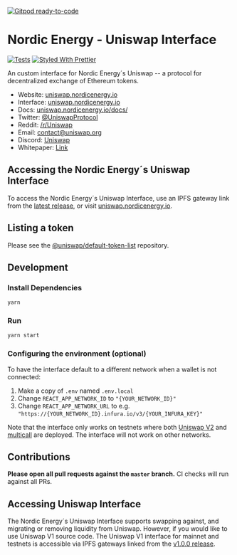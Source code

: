 [![Gitpod ready-to-code](https://img.shields.io/badge/Gitpod-ready--to--code-blue?logo=gitpod)](https://gitpod.io/#https://github.com/nordicenergy/uniswap-interface)

# Nordic Energy - Uniswap Interface

[![Tests](https://github.com/nordicenergy/uniswap-interface/workflows/Tests/badge.svg)](https://github.com/nordicenergy/uniswap-interface/actions?query=workflow%3ATests)
[![Styled With Prettier](https://img.shields.io/badge/code_style-prettier-ff69b4.svg)](https://prettier.io/)

An custom interface for Nordic Energy´s Uniswap -- a protocol for decentralized exchange of Ethereum tokens.

- Website: [uniswap.nordicenergy.io](https://uniswap.nordicenergy.io/)
- Interface: [uniswap.nordicenergy.io](https://uniswap.nordicenergy.io)
- Docs: [uniswap.nordicenergy.io/docs/](https://uniswap.nordicenergy.io/docs/)
- Twitter: [@UniswapProtocol](https://twitter.com/UniswapProtocol)
- Reddit: [/r/Uniswap](https://www.reddit.com/r/Uniswap/)
- Email: [contact@uniswap.org](mailto:contact@uniswap.nordicenergy.io)
- Discord: [Uniswap](https://discord.gg/Y7TF6QA)
- Whitepaper: [Link](https://hackmd.io/C-DvwDSfSxuh-Gd4WKE_ig)

## Accessing the Nordic Energy´s Uniswap Interface

To access the Nordic Energy´s Uniswap Interface, use an IPFS gateway link from the
[latest release](https://github.com/nordicenergy/uniswap-interface/releases/latest), 
or visit [uniswap.nordicenergy.io](https://uniswap.nordicenergy.io).

## Listing a token

Please see the
[@uniswap/default-token-list](https://github.com/uniswap/default-token-list) 
repository.

## Development

### Install Dependencies

```bash
yarn
```

### Run

```bash
yarn start
```

### Configuring the environment (optional)

To have the interface default to a different network when a wallet is not connected:

1. Make a copy of `.env` named `.env.local`
2. Change `REACT_APP_NETWORK_ID` to `"{YOUR_NETWORK_ID}"`
3. Change `REACT_APP_NETWORK_URL` to e.g. `"https://{YOUR_NETWORK_ID}.infura.io/v3/{YOUR_INFURA_KEY}"` 

Note that the interface only works on testnets where both 
[Uniswap V2](https://uniswap.org/docs/v2/smart-contracts/factory/) and 
[multicall](https://github.com/makerdao/multicall) are deployed.
The interface will not work on other networks.

## Contributions

**Please open all pull requests against the `master` branch.** 
CI checks will run against all PRs.

## Accessing Uniswap Interface

The Nordic Energy´s Uniswap Interface supports swapping against, and migrating or removing liquidity from Uniswap. However,
if you would like to use Uniswap V1 source code. The Uniswap V1 interface for mainnet and testnets is accessible via IPFS gateways 
linked from the [v1.0.0 release](https://github.com/Uniswap/uniswap-interface/releases/tag/v1.0.0).
